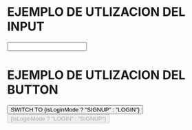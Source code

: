 # EJEMPLO DE UTLIZACION DEL INPUT
<Input
              element="input"
              id="name"
              type="text"
              label="Your Name"
              validators={[VALIDATOR_REQUIRE()]}
              errorText="Please enter a Name."
              onInput={inputHandler}
            />


# EJEMPLO DE UTLIZACION DEL BUTTON
<Button inverse onClick={switchModeHandler}>
          SWITCH TO {isLoginMode ? "SIGNUP" : "LOGIN"}
        </Button>

<Button type="submit" disabled={!formState.isValid}>
            {isLoginMode ? "LOGIN" : "SIGNUP"}
          </Button>
